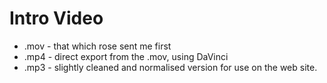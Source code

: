 # Intro Video

* .mov - that which rose sent me first
* .mp4 - direct export from the .mov, using DaVinci
* .mp3 - slightly cleaned and normalised version for use on the web site.